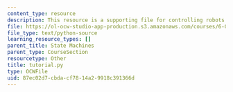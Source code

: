 ```yaml
---
content_type: resource
description: This resource is a supporting file for controlling robots.
file: https://ol-ocw-studio-app-production.s3.amazonaws.com/courses/6-01sc-introduction-to-electrical-engineering-and-computer-science-i-spring-2011/87ec02d7cbdacf7814a29918c391366d_tutorial.py
file_type: text/python-source
learning_resource_types: []
parent_title: State Machines
parent_type: CourseSection
resourcetype: Other
title: tutorial.py
type: OCWFile
uid: 87ec02d7-cbda-cf78-14a2-9918c391366d
---
```

